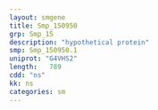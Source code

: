 ```yaml
---
layout: smgene
title: Smp_150950
grp: Smp_15
description: "hypothetical protein"
smp: Smp_150950.1
uniprot: "G4VHS2"
length:   789
cdd: "ns"
kk: ns
categories: sm
---
```

